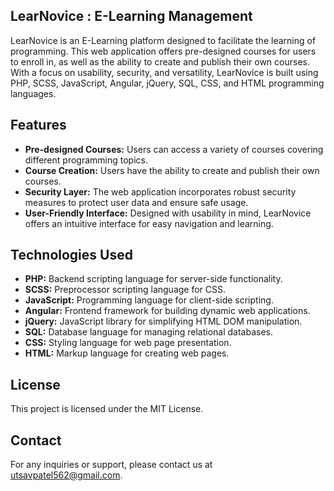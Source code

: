 <h2><b>LearNovice : E-Learning Management</b></h2>
<p type="justify">LearNovice is an E-Learning platform designed to facilitate the learning of programming. This web application offers pre-designed courses for users to enroll in, as well as the ability to create and publish their own courses. With a focus on usability, security, and versatility, LearNovice is built using PHP, SCSS, JavaScript, Angular, jQuery, SQL, CSS, and HTML programming languages.</p>

<h2><b>Features</b></h2>
<ul type="disc">
<li><b>Pre-designed Courses:</b> Users can access a variety of courses covering different programming topics.</li>
<li><b>Course Creation:</b> Users have the ability to create and publish their own courses.</li>
<li><b>Security Layer:</b> The web application incorporates robust security measures to protect user data and ensure safe usage.</li>
<li><b>User-Friendly Interface:</b> Designed with usability in mind, LearNovice offers an intuitive interface for easy navigation and learning.</li>
</ul>
<h2><b>Technologies Used</b></h2>
<ul type="disc">
<li><b>PHP:</b> Backend scripting language for server-side functionality.</li>
<li><b>SCSS:</b> Preprocessor scripting language for CSS.</li>
<li><b>JavaScript:</b> Programming language for client-side scripting.</li>
<li><b>Angular:</b> Frontend framework for building dynamic web applications.</li>
<li><b>jQuery:</b> JavaScript library for simplifying HTML DOM manipulation.</li>
<li><b>SQL:</b> Database language for managing relational databases.</li>
<li><b>CSS:</b> Styling language for web page presentation.</li>
<li><b>HTML:</b> Markup language for creating web pages.</li>
</ul>

<h2><b>License</b></h2>
This project is licensed under the MIT License.

<h2><b>Contact</b></h2>
For any inquiries or support, please contact us at <a href="mailto:utsavpatel562@gmail.com">utsavpatel562@gmail.com</a>.
